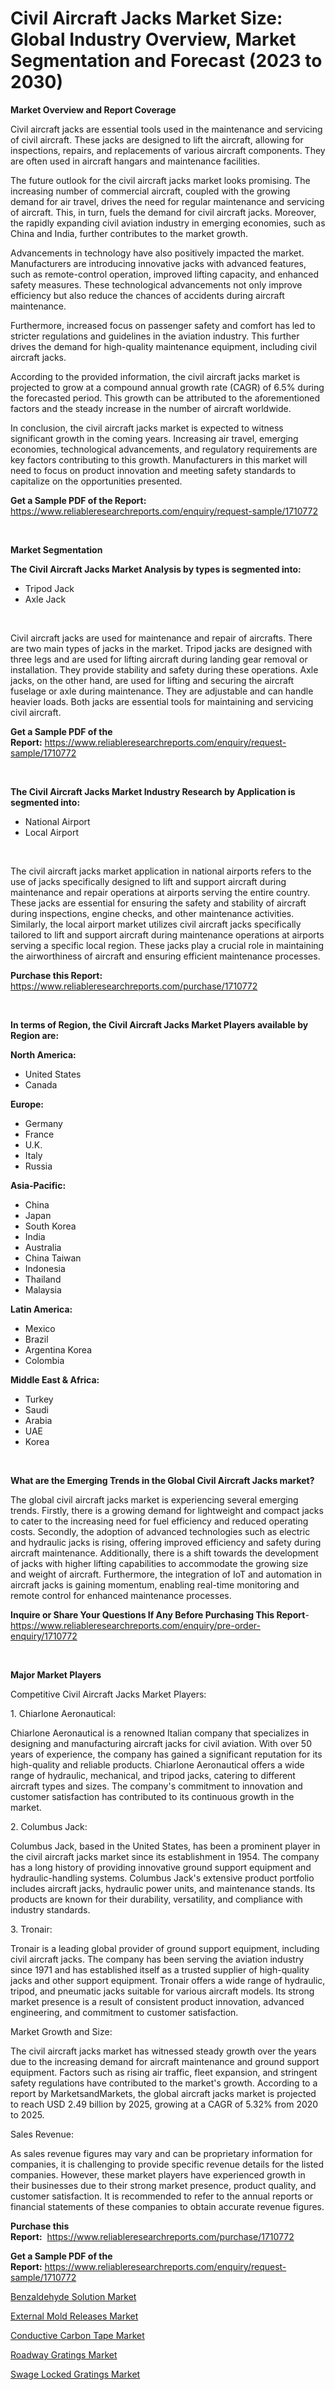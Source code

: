 <p><h1>Civil Aircraft Jacks Market Size: Global Industry Overview, Market Segmentation and Forecast (2023 to 2030)</h1></p><p><strong>Market Overview and Report Coverage</strong></p>
<p><p>Civil aircraft jacks are essential tools used in the maintenance and servicing of civil aircraft. These jacks are designed to lift the aircraft, allowing for inspections, repairs, and replacements of various aircraft components. They are often used in aircraft hangars and maintenance facilities.</p><p>The future outlook for the civil aircraft jacks market looks promising. The increasing number of commercial aircraft, coupled with the growing demand for air travel, drives the need for regular maintenance and servicing of aircraft. This, in turn, fuels the demand for civil aircraft jacks. Moreover, the rapidly expanding civil aviation industry in emerging economies, such as China and India, further contributes to the market growth.</p><p>Advancements in technology have also positively impacted the market. Manufacturers are introducing innovative jacks with advanced features, such as remote-control operation, improved lifting capacity, and enhanced safety measures. These technological advancements not only improve efficiency but also reduce the chances of accidents during aircraft maintenance.</p><p>Furthermore, increased focus on passenger safety and comfort has led to stricter regulations and guidelines in the aviation industry. This further drives the demand for high-quality maintenance equipment, including civil aircraft jacks.</p><p>According to the provided information, the civil aircraft jacks market is projected to grow at a compound annual growth rate (CAGR) of 6.5% during the forecasted period. This growth can be attributed to the aforementioned factors and the steady increase in the number of aircraft worldwide.</p><p>In conclusion, the civil aircraft jacks market is expected to witness significant growth in the coming years. Increasing air travel, emerging economies, technological advancements, and regulatory requirements are key factors contributing to this growth. Manufacturers in this market will need to focus on product innovation and meeting safety standards to capitalize on the opportunities presented.</p></p>
<p><strong>Get a Sample PDF of the Report:</strong> <a href="https://www.reliableresearchreports.com/enquiry/request-sample/1710772">https://www.reliableresearchreports.com/enquiry/request-sample/1710772</a></p>
<p>&nbsp;</p>
<p><strong>Market Segmentation</strong></p>
<p><strong>The Civil Aircraft Jacks Market Analysis by types is segmented into:</strong></p>
<p><ul><li>Tripod Jack</li><li>Axle Jack</li></ul></p>
<p>&nbsp;</p>
<p><p>Civil aircraft jacks are used for maintenance and repair of aircrafts. There are two main types of jacks in the market. Tripod jacks are designed with three legs and are used for lifting aircraft during landing gear removal or installation. They provide stability and safety during these operations. Axle jacks, on the other hand, are used for lifting and securing the aircraft fuselage or axle during maintenance. They are adjustable and can handle heavier loads. Both jacks are essential tools for maintaining and servicing civil aircraft.</p></p>
<p><strong>Get a Sample PDF of the Report:</strong>&nbsp;<a href="https://www.reliableresearchreports.com/enquiry/request-sample/1710772">https://www.reliableresearchreports.com/enquiry/request-sample/1710772</a></p>
<p>&nbsp;</p>
<p><strong>The Civil Aircraft Jacks Market Industry Research by Application is segmented into:</strong></p>
<p><ul><li>National Airport</li><li>Local Airport</li></ul></p>
<p>&nbsp;</p>
<p><p>The civil aircraft jacks market application in national airports refers to the use of jacks specifically designed to lift and support aircraft during maintenance and repair operations at airports serving the entire country. These jacks are essential for ensuring the safety and stability of aircraft during inspections, engine checks, and other maintenance activities. Similarly, the local airport market utilizes civil aircraft jacks specifically tailored to lift and support aircraft during maintenance operations at airports serving a specific local region. These jacks play a crucial role in maintaining the airworthiness of aircraft and ensuring efficient maintenance processes.</p></p>
<p><strong>Purchase this Report:</strong>&nbsp; <a href="https://www.reliableresearchreports.com/purchase/1710772">https://www.reliableresearchreports.com/purchase/1710772</a></p>
<p>&nbsp;</p>
<p><strong>In terms of Region, the Civil Aircraft Jacks Market Players available by Region are:</strong></p>
<p>
    <p> <strong> North America: </strong>
        <ul>
            <li>United States</li>
            <li>Canada</li>
        </ul>
        </p> 
    <p> <strong> Europe: </strong>
        <ul>
            <li>Germany</li>
            <li>France</li>
            <li>U.K.</li>
            <li>Italy</li>
            <li>Russia</li>
        </ul>
        </p> 
    <p> <strong> Asia-Pacific: </strong>
        <ul>
            <li>China</li>
            <li>Japan</li>
            <li>South Korea</li>
            <li>India</li>
            <li>Australia</li>
            <li>China Taiwan</li>
            <li>Indonesia</li>
            <li>Thailand</li>
            <li>Malaysia</li>
        </ul>
        </p> 
    <p> <strong> Latin America: </strong>
        <ul>
            <li>Mexico</li>
            <li>Brazil</li>
            <li>Argentina Korea</li>
            <li>Colombia</li>
        </ul>
        </p> 
    <p> <strong> Middle East & Africa: </strong>
        <ul>
            <li>Turkey</li>
            <li>Saudi</li>
            <li>Arabia</li>
            <li>UAE</li>
            <li>Korea</li>
        </ul>
    </p>
    </p>
<p>&nbsp;</p>
<p><strong>What are the Emerging Trends in the Global Civil Aircraft Jacks market?</strong></p>
<p><p>The global civil aircraft jacks market is experiencing several emerging trends. Firstly, there is a growing demand for lightweight and compact jacks to cater to the increasing need for fuel efficiency and reduced operating costs. Secondly, the adoption of advanced technologies such as electric and hydraulic jacks is rising, offering improved efficiency and safety during aircraft maintenance. Additionally, there is a shift towards the development of jacks with higher lifting capabilities to accommodate the growing size and weight of aircraft. Furthermore, the integration of IoT and automation in aircraft jacks is gaining momentum, enabling real-time monitoring and remote control for enhanced maintenance processes.</p></p>
<p><strong>Inquire or Share Your Questions If Any Before Purchasing This Report</strong>- <a href="https://www.reliableresearchreports.com/enquiry/pre-order-enquiry/1710772">https://www.reliableresearchreports.com/enquiry/pre-order-enquiry/1710772</a></p>
<p>&nbsp;</p>
<p><strong>Major Market Players</strong></p>
<p><p>Competitive Civil Aircraft Jacks Market Players:</p><p>1. Chiarlone Aeronautical:</p><p>Chiarlone Aeronautical is a renowned Italian company that specializes in designing and manufacturing aircraft jacks for civil aviation. With over 50 years of experience, the company has gained a significant reputation for its high-quality and reliable products. Chiarlone Aeronautical offers a wide range of hydraulic, mechanical, and tripod jacks, catering to different aircraft types and sizes. The company's commitment to innovation and customer satisfaction has contributed to its continuous growth in the market.</p><p>2. Columbus Jack:</p><p>Columbus Jack, based in the United States, has been a prominent player in the civil aircraft jacks market since its establishment in 1954. The company has a long history of providing innovative ground support equipment and hydraulic-handling systems. Columbus Jack's extensive product portfolio includes aircraft jacks, hydraulic power units, and maintenance stands. Its products are known for their durability, versatility, and compliance with industry standards.</p><p>3. Tronair:</p><p>Tronair is a leading global provider of ground support equipment, including civil aircraft jacks. The company has been serving the aviation industry since 1971 and has established itself as a trusted supplier of high-quality jacks and other support equipment. Tronair offers a wide range of hydraulic, tripod, and pneumatic jacks suitable for various aircraft models. Its strong market presence is a result of consistent product innovation, advanced engineering, and commitment to customer satisfaction.</p><p>Market Growth and Size:</p><p>The civil aircraft jacks market has witnessed steady growth over the years due to the increasing demand for aircraft maintenance and ground support equipment. Factors such as rising air traffic, fleet expansion, and stringent safety regulations have contributed to the market's growth. According to a report by MarketsandMarkets, the global aircraft jacks market is projected to reach USD 2.49 billion by 2025, growing at a CAGR of 5.32% from 2020 to 2025.</p><p>Sales Revenue:</p><p>As sales revenue figures may vary and can be proprietary information for companies, it is challenging to provide specific revenue details for the listed companies. However, these market players have experienced growth in their businesses due to their strong market presence, product quality, and customer satisfaction. It is recommended to refer to the annual reports or financial statements of these companies to obtain accurate revenue figures.</p></p>
<p><strong>Purchase this Report:</strong>&nbsp;&nbsp;<a href="https://www.reliableresearchreports.com/purchase/1710772">https://www.reliableresearchreports.com/purchase/1710772</a></p>
<p></p>
<p><strong>Get a Sample PDF of the Report:</strong>&nbsp;<a href="https://www.reliableresearchreports.com/enquiry/request-sample/1710772">https://www.reliableresearchreports.com/enquiry/request-sample/1710772</a></p>
<p><p><a href="https://medium.com/@amayabeahan/benzaldehyde-solution-market-trends-and-market-analysis-forecasted-for-period-2023-2030-c1a72de670ff">Benzaldehyde Solution Market</a></p><p><a href="https://github.com/Chiragrp22/Market-Research-Report-List-1/blob/main/external-mold-releases-market.md">External Mold Releases Market</a></p><p><a href="https://www.linkedin.com/pulse/conductive-carbon-tape-market-size-2023-2030-global-industrial-nbn3e/">Conductive Carbon Tape Market</a></p><p><a href="https://issuu.com/reportprime-2/docs/roadway-gratings-market-size-2030.pptx?fr=xKAE9_zU1NQ">Roadway Gratings Market</a></p><p><a href="https://issuu.com/reportprime-2/docs/swage-locked-gratings-market-size-2030.pptx?fr=xKAE9_zU1NQ">Swage Locked Gratings Market</a></p></p>